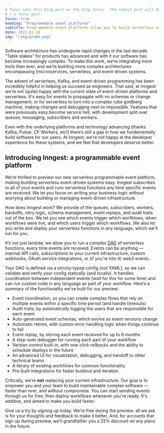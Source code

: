 ```yaml
---
# focus sets this blog post as the blog focus.  The latest post will be focused if there's
# > 1 focus post.
focus: true
heading: "Programmable event platforms"
subtitle: Programmable event platforms allow you to build serverless event-driven systems in minutes.  Here's an introduction to them.
date: 2022-01-10
img: "/img/globe.png"
---
```


Software architecture has undergone rapid changes in the last decade.  “Table stakes” for products has advanced and with it our software has become increasingly complex.  To make this work, we’re integrating more tools than ever, and we’re building more complex architectures encompassing (micro)services, serverless, and event-driven systems.

The advent of serverless, Kafka, and event-driven programming has been incredibly helpful in helping us succeed as engineers.  That said, at Inngest we’re not (quite) happy with the current state of event-driven platforms and serverless.  It's easy for events to propagate with no schemas or change management, or for serverless to turn into a complex rube goldberg machine, making changes and debugging next-to impossible.  Features that were previously easy become service hell, with development split over queues, messaging, subscribers and workers.

Even with the underlying platforms and technology advancing (thanks Kafka, Pulsar, CF Workers, etc!) there’s still a gap in how we fundamentally build software for our users.  At Inngest, we’re not happy at the developer experience for these systems, and we feel that developers deserve better.

## Introducing Inngest: a programmable event platform

We’re thrilled to preview our new serverless programmable event platform, making building serverless event-driven systems easy.  Inngest subscribes to all of your events and runs serverless functions any time specific events are received. We let you focus on writing your business logic without worrying about building or managing event-driven infrastructure.

How does Inngest work?  We provide of the queues, subscribers, workers, backoffs, retry logic, schema management, event replays, and audit trails out of the box.  We let you see which events trigger which worfklows, when workflows were live, and which users trigger which workflows.  We also let you write and deploy your serverless functions in any language, which we'll run for you.

It’s not just lambda:  we allow you to run a complex [DAG](https://en.wikipedia.org/wiki/Directed_acyclic_graph) of serverless functions, every time events are received.  Events can be anything — internal API calls, subscriptions to your current infrastructure, custom webhooks, OAuth service integrations, or (if you're into it) web3 events.

Your DAG is defined via a strictly-typed config (*not* YAML), so we can validate and verify your config statically (and locally).  It handles coordination between independent events (wait for this for some time) and can run custom code in any language as part of your workflow.  Here’s a summary of the functionality we’ve built for our preview:

- Event coordination, so you can create complex flows that rely on multiple events within a specific time period (and handle timeouts)
- Audit trails, by automatically logging the users that are responsible for each event
- Auto-generated event schemas, which evolve as event versions change
- Automatic retries, with custom error handling logic when things continue to fail
- Event replay, by storing each event received for up to 6 months
- A step-over debugger for running each part of your workflow
- Version control built-in, with one-click rollbacks and the ability to schedule deploys in the future
- An advanced UI for visualization, debugging, and handoff to other technical teams
- A library of existing workflows for common functionality
- Pre-built integrations for faster buildout and iteration

Critically, we’re **not** replacing your current infrastructure.  Our goal is to empower you and your team to build maintainable complex software — faster than ever, and without compromise.  You can start sending events through us for free, then deploy workflows whenever you're ready.  It's additive, and aimed to make you build faster.

Give us a try by signing up today.  We’re free during the preview:  all we ask is for your thoughts and feedback to make it better.  And, for accounts that sign up during preview, we’ll grandfather you a 25% discount on any plans in the future.

